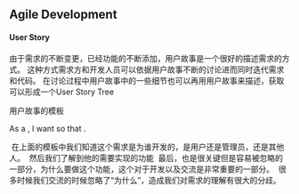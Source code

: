## Agile Development

#### User Story
由于需求的不断变更，已经功能的不断添加，用户故事是一个很好的描述需求的方式。
这种方式需求方和开发人员可以依据用户故事不断的讨论进而同时迭代需求和代码。
在讨论过程中用户故事中的一些细节也可以再用用户故事来描述，获取可以形成一个User Story Tree

用户故事的模板

As a <role>, I want <feature> so that <reason>.
  
  在上面的模板中我们知道这个需求是为谁<role>开发的，是用户还是管理员，还是其他人。
  然后我们了解到他的需要实现的功能<feature>
  最后，也是很关键但是容易被忽略的一部分，为什么要做这个功能<reason>，这个对于开发以及交流是非常重要的一部分。
  很多时候我们交流的时候忽略了“为什么”，造成我们对需求的理解有很大的分歧。
